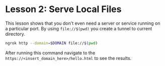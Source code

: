 # Lesson 2: Serve Local Files
This lesson shows that you don't even need a server or service running on a particular port. By using `file://$(pwd)` you create a tunnel to current directory.

```bash
ngrok http --domain=$DOMAIN file://$(pwd)
```

After running this command navigate to the `https://<insert_domain_here>/hello.html` to see the results.